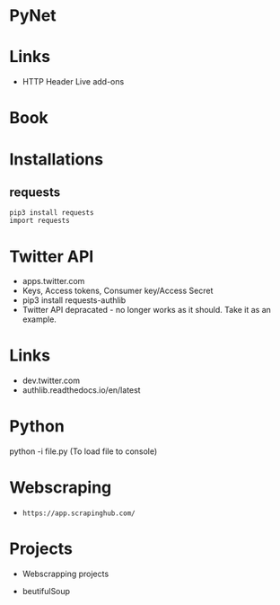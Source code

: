 # PyNet
# Links
- HTTP Header Live add-ons 
# Book

# Installations 
## requests 
```
pip3 install requests
import requests

```

# Twitter API 

- apps.twitter.com 
- Keys, Access tokens, Consumer key/Access Secret
- pip3 install requests-authlib
- Twitter API depracated - no longer works as it should. Take it as an example. 

# Links

- dev.twitter.com 
- authlib.readthedocs.io/en/latest

# Python 
python -i file.py (To load file to console)

# Webscraping

-     https://app.scrapinghub.com/

# Projects 
- Webscrapping projects 

- beutifulSoup
